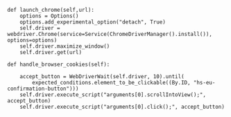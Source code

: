     def launch_chrome(self,url):
        options = Options()
        options.add_experimental_option("detach", True)
        self.driver = webdriver.Chrome(service=Service(ChromeDriverManager().install()), options=options)
        self.driver.maximize_window()
        self.driver.get(url)

    def handle_browser_cookies(self):

        accept_button = WebDriverWait(self.driver, 10).until(
            expected_conditions.element_to_be_clickable((By.ID, "hs-eu-confirmation-button")))
        self.driver.execute_script("arguments[0].scrollIntoView();", accept_button)
        self.driver.execute_script("arguments[0].click();", accept_button)
